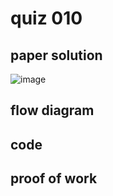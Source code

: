 # quiz 010



## paper solution
![image](https://github.com/user-attachments/assets/5cfe3fa7-7e0a-4a68-8715-be4d8a82f19f)


## flow diagram




## code
           

## proof of work
